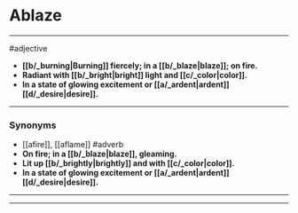 # Ablaze
---
#adjective
- **[[b/_burning|Burning]] fiercely; in a [[b/_blaze|blaze]]; on fire.**
- **Radiant with [[b/_bright|bright]] light and [[c/_color|color]].**
- **In a state of glowing excitement or [[a/_ardent|ardent]] [[d/_desire|desire]].**
---
### Synonyms
- [[afire]], [[aflame]]
#adverb
- **On fire; in a [[b/_blaze|blaze]], gleaming.**
- **Lit up [[b/_brightly|brightly]] and with [[c/_color|color]].**
- **In a state of glowing excitement or [[a/_ardent|ardent]] [[d/_desire|desire]].**
---
---
